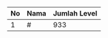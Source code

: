 | No | Nama            | Jumlah Level |
|----|-----------------|--------------|
| 1  | #    |    933        |
